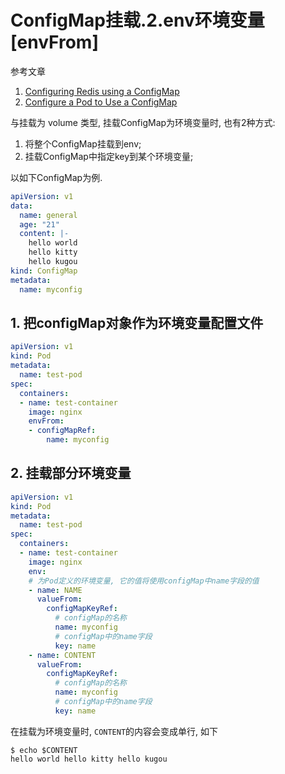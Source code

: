 # ConfigMap挂载.2.env环境变量[envFrom]

参考文章

1. [Configuring Redis using a ConfigMap](https://kubernetes.io/docs/tutorials/configuration/configure-redis-using-configmap/)
2. [Configure a Pod to Use a ConfigMap](https://kubernetes.io/docs/tasks/configure-pod-container/configure-pod-configmap/#add-configmap-data-to-a-volume)

与挂载为 volume 类型, 挂载ConfigMap为环境变量时, 也有2种方式:

1. 将整个ConfigMap挂载到env;
2. 挂载ConfigMap中指定key到某个环境变量;

以如下ConfigMap为例.

```yaml
apiVersion: v1
data:
  name: general
  age: "21"
  content: |-
    hello world
    hello kitty
    hello kugou
kind: ConfigMap
metadata:
  name: myconfig
```

## 1. 把configMap对象作为环境变量配置文件

```yaml
apiVersion: v1
kind: Pod
metadata:
  name: test-pod
spec:
  containers:
  - name: test-container
    image: nginx
    envFrom:
    - configMapRef:
        name: myconfig
```

## 2. 挂载部分环境变量

```yaml
apiVersion: v1
kind: Pod
metadata:
  name: test-pod
spec:
  containers:
  - name: test-container
    image: nginx
    env:
    # 为Pod定义的环境变量, 它的值将使用configMap中name字段的值
    - name: NAME
      valueFrom:
        configMapKeyRef:
          # configMap的名称
          name: myconfig
          # configMap中的name字段
          key: name
    - name: CONTENT
      valueFrom:
        configMapKeyRef:
          # configMap的名称
          name: myconfig
          # configMap中的name字段
          key: name
```

在挂载为环境变量时, `CONTENT`的内容会变成单行, 如下

```
$ echo $CONTENT 
hello world hello kitty hello kugou
```
